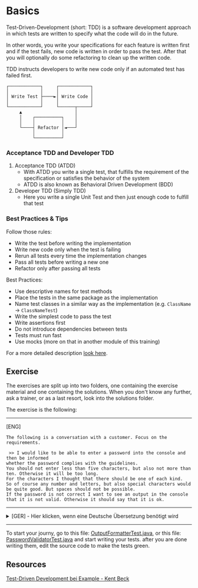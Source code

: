 # Basics

Test-Driven-Development (short: TDD) is a software development approach in which tests are written to specify what the code will do in the future.

In other words, you write your specifications for each feature is written first and if the test fails, new code is written in order to pass the test. 
After that you will optionally do some refactoring to clean up the written code.

TDD instructs developers to write new code only if an automated test has failed first.

```
┌────────────┐     ┌────────────┐
│            │     │            │
│ Write Test ├────►│ Write Code │
│            │     │            │
└────────────┘     └──────┬─────┘
     ▲                    │
     │    ┌──────────┐    │
     │    │          │    │
     └────┤ Refactor │◄───┘
          │          │
          └──────────┘
```

### Acceptance TDD and Developer TDD

1. Acceptance TDD (ATDD)
    * With ATDD you write a single test, that fulfills the requirement of the specification or satisfies the behavior of the system
    * ATDD is also known as Behavioral Driven Development (BDD)
2. Developer TDD (Simply TDD)
    * Here you write a single Unit Test and then just enough code to fulfill that test

### Best Practices & Tips

Follow those rules:

 - Write the test before writing the implementation
 - Write new code only when the test is failing
 - Rerun all tests every time the implementation changes
 - Pass all tests before writing a new one
 - Refactor only after passing all tests

Best Practices:

 - Use descriptive names for test methods
 - Place the tests in the same package as the implementation
 - Name test classes in a similar way as the implementation (e.g. `ClassName` -> `ClassNameTest`)
 - Write the simplest code to pass the test
 - Write assertions first
 - Do not introduce dependencies between tests
 - Tests must run fast
 - Use mocks (more on that in another module of this training)

For a more detailed description [look here](https://scand.com/company/blog/test-driven-development-best-practices/).

## Exercise

The exercises are split up into two folders, one containing the exercise material and one containing the solutions.
When you don't know any further, ask a trainer, or as a last resort, look into the solutions folder.

The exercise is the following:

---
[ENG]
```
The following is a conversation with a customer. Focus on the requirements.

 >> I would like to be able to enter a password into the console and then be informed
whether the password complies with the guidelines.
You should not enter less than five characters, but also not more than ten. Otherwise it will be too long.
For the characters I thought that there should be one of each kind. 
So of course any number and letters, but also special characters would be quite good. But spaces should not be possible. 
If the password is not correct I want to see an output in the console that it is not valid. Otherwise it should say that it is ok.
```
---

<details>
  <summary>[GER] - Hier klicken, wenn eine Deutsche Übersetzung benötigt wird</summary>

  ```
  Das folgende ist ein Gespräch mit einem Kunden. Konzentriere dich auf die gestellten Anforderungen.

   >> Ich möchte ein Passwort in die Konsole eingeben können und danach informiert werden, 
  ob das Passwort auch den Richtlinien entspricht.
  Es sollten schon nicht weniger als fünf Zeichen eingegeben werden, aber auch nicht mehr als zehn. Ansonsten wird das zu lang.
  Bei den Zeichen hab ich mir überlegt, dass schon von jeder Art eins dabei sein sollte. 
  Also natürlich irgend eine Zahl und Buchstaben, aber auch Sonderzeichen wären sicher ganz gut.
  Aber Leerzeichen sollen bitte nicht möglich sein. 
  Wenn das Passwort dann nicht stimmt möchte ich in der Konsole eine Ausgabe sehen, dass das nicht valide ist.
  Ansonsten soll da stehen, dass es in Ordnung ist.
  ```

</details>

--- 

To start your journy, go to this file: [OutputFormatterTest.java](password-example/uebung/src/test/java/output/OutputFormatterTest.java), 
or this file: [PasswordValidatorTest.java](password-example/uebung/src/test/java/validator/PasswordValidatorTest.java)
and start writing your tests. after you are done writing them, edit the source code to make the tests green.

## Resources

[Test-Driven Development bei Example - Kent Beck](http://94.83.148.19/L/books/Test%20Driven%20Development%20By%20Example%20-%20Kent%20Beck.pdf)
